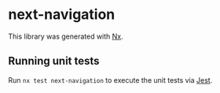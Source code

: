 # next-navigation

This library was generated with [Nx](https://nx.dev).

## Running unit tests

Run `nx test next-navigation` to execute the unit tests via [Jest](https://jestjs.io).
